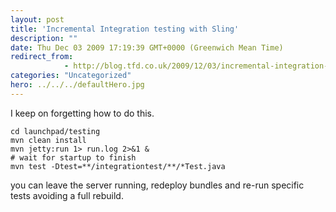 ```yaml
---
layout: post
title: 'Incremental Integration testing with Sling'
description: ""
date: Thu Dec 03 2009 17:19:39 GMT+0000 (Greenwich Mean Time)
redirect_from: 
            - http://blog.tfd.co.uk/2009/12/03/incremental-integration-testing-with-sling/
categories: "Uncategorized"
hero: ../../../defaultHero.jpg
---
```

I keep on forgetting how to do this.

```
cd launchpad/testing
mvn clean install
mvn jetty:run 1> run.log 2>&1 &
# wait for startup to finish
mvn test -Dtest=**/integrationtest/**/*Test.java
```

you can leave the server running, redeploy bundles and re-run specific tests avoiding a full rebuild.
